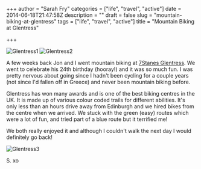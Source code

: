 +++
author = "Sarah Fry"
categories = ["life", "travel", "active"]
date = 2014-06-18T21:47:58Z
description = ""
draft = false
slug = "mountain-biking-at-glentress"
tags = ["life", "travel", "active"]
title = "Mountain Biking at Glentress"

+++


![Glentress1](/content/images/2014/Jun/IMG_1139.JPG)
![Glentress2](/content/images/2014/Jun/IMG_1140.JPG)

A few weeks back Jon and I went mountain biking at [7Stanes Glentress](http://7stanesmountainbiking.com/Glentress---Innerleithen). We went to celebrate his 24th birthday (hooray!) and it was so much fun. I was pretty nervous about going since I hadn't been cycling for a couple years (not since I'd fallen off in Greece) and never been mountain biking before.

Glentress has won many awards and is one of the best biking centres in the UK. It is made up of various colour coded trails for different abilities. It's only less than an hours drive away from Edinburgh and we hired bikes from the centre when we arrived. We stuck with the green (easy) routes which were a lot of fun, and tried part of a blue route but it terrified me!

We both really enjoyed it and although I couldn't walk the next day I would definitely go back!

![Glentress3](/content/images/2014/Jun/IMG_1131.png)

S. xo

